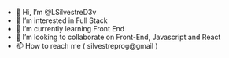 - 👋 Hi, I’m @LSilvestreD3v
- 👀 I’m interested in Full Stack
- 🌱 I’m currently learning Front End
- 💞️ I’m looking to collaborate on Front-End, Javascript and React
- 📫 How to reach me ( silvestreprog@gmail )

<!---
LSilvestreD3v/LSilvestreD3v is a ✨ special ✨ repository because its `README.md` (this file) appears on your GitHub profile.
You can click the Preview link to take a look at your changes.
--->
